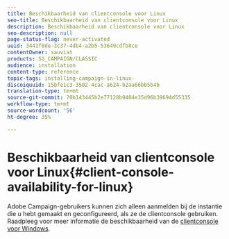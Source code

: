 ```yaml
---
title: Beschikbaarheid van clientconsole voor Linux
seo-title: Beschikbaarheid van clientconsole voor Linux
description: Beschikbaarheid van clientconsole voor Linux
seo-description: null
page-status-flag: never-activated
uuid: 3441f0de-3c37-4db4-a2b5-53649cdfb8ce
contentOwner: sauviat
products: SG_CAMPAIGN/CLASSIC
audience: installation
content-type: reference
topic-tags: installing-campaign-in-linux-
discoiquuid: 15bfe1c3-3502-4cac-a624-b2aa66bb5b4b
translation-type: tm+mt
source-git-commit: 70b143445b2e77128b9404e35d96b39694d55335
workflow-type: tm+mt
source-wordcount: '56'
ht-degree: 35%

---
```



# Beschikbaarheid van clientconsole voor Linux{#client-console-availability-for-linux}

Adobe Campaign-gebruikers kunnen zich alleen aanmelden bij de instantie die u hebt gemaakt en geconfigureerd, als ze de clientconsole gebruiken. Raadpleeg voor meer informatie de beschikbaarheid van de [clientconsole voor Windows](../../installation/using/client-console-availability-for-windows.md).
